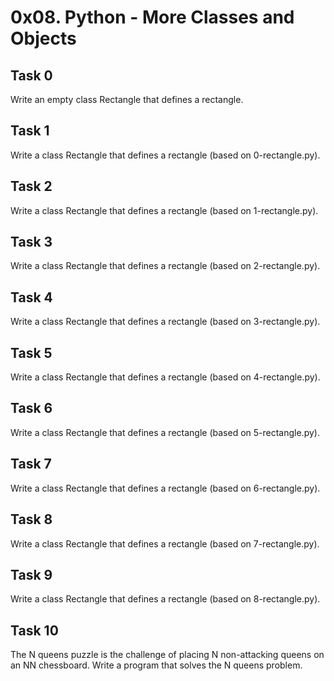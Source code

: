# 0x08. Python - More Classes and Objects
## Task 0
  Write an empty class Rectangle that defines a rectangle.
## Task 1
  Write a class Rectangle that defines a rectangle (based on 0-rectangle.py).
## Task 2
  Write a class Rectangle that defines a rectangle (based on 1-rectangle.py).
## Task 3
  Write a class Rectangle that defines a rectangle (based on 2-rectangle.py).
## Task 4
  Write a class Rectangle that defines a rectangle (based on 3-rectangle.py).
## Task 5
  Write a class Rectangle that defines a rectangle (based on 4-rectangle.py).
## Task 6
  Write a class Rectangle that defines a rectangle (based on 5-rectangle.py).
## Task 7
  Write a class Rectangle that defines a rectangle (based on 6-rectangle.py).
## Task 8
  Write a class Rectangle that defines a rectangle (based on 7-rectangle.py).
## Task 9
  Write a class Rectangle that defines a rectangle (based on 8-rectangle.py).
## Task 10
  The N queens puzzle is the challenge of placing N non-attacking queens on an NN chessboard. Write a program that solves the N queens problem.

